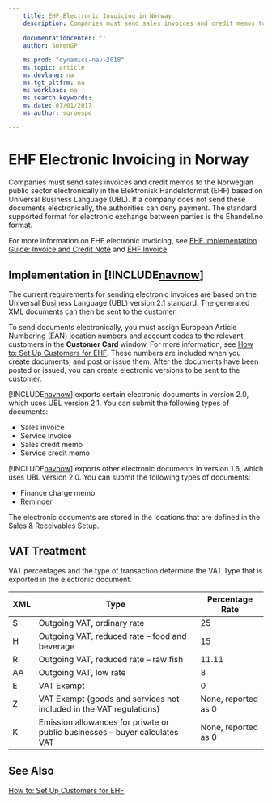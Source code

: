 ```yaml
---
    title: EHF Electronic Invoicing in Norway
    description: Companies must send sales invoices and credit memos to the Norwegian public sector electronically in the Elektronisk Handelsformat (EHF) based on Universal Business Language (UBL).

    documentationcenter: ''
    author: SorenGP

    ms.prod: "dynamics-nav-2018"
    ms.topic: article
    ms.devlang: na
    ms.tgt_pltfrm: na
    ms.workload: na
    ms.search.keywords:
    ms.date: 07/01/2017
    ms.author: sgroespe

---
```

# EHF Electronic Invoicing in Norway
Companies must send sales invoices and credit memos to the Norwegian public sector electronically in the Elektronisk Handelsformat (EHF) based on Universal Business Language (UBL). If a company does not send these documents electronically, the authorities can deny payment. The standard supported format for electronic exchange between parties is the Ehandel.no format.  

For more information on EHF electronic invoicing, see [EHF Implementation Guide: Invoice and Credit Note](http://www.nets.eu/no-nb/support/Test%20og%20Implementering/eFaktura%20B2B%20Utsteder/Documents/Imp%20guide%20eng.pdf) and [EHF Invoice](http://www.anskaffelser.no/ehf-formater-innhold/pages-english/ehf-invoice).  

## Implementation in [!INCLUDE[navnow](../../includes/navnow_md.md)]  
 The current requirements for sending electronic invoices are based on the Universal Business Language (UBL) version 2.1 standard. The generated XML documents can then be sent to the customer.  

 To send documents electronically, you must assign European Article Numbering (EAN) location numbers and account codes to the relevant customers in the **Customer Card** window. For more information, see [How to: Set Up Customers for EHF](how-to-set-up-customers-for-ehf.md). These numbers are included when you create documents, and post or issue them. After the documents have been posted or issued, you can create electronic versions to be sent to the customer.  

 [!INCLUDE[navnow](../../includes/navnow_md.md)] exports certain electronic documents in version 2.0, which uses UBL version 2.1. You can submit the following types of documents:  

- Sales invoice  
- Service invoice  
- Sales credit memo  
- Service credit memo  

 [!INCLUDE[navnow](../../includes/navnow_md.md)] exports other electronic documents in version 1.6, which uses UBL version 2.0. You can submit the following types of documents:  

- Finance charge memo  
- Reminder  

The electronic documents are stored in the locations that are defined in the Sales & Receivables Setup.  

## VAT Treatment  
 VAT percentages and the type of transaction determine the VAT Type that is exported in the electronic document.  

|XML|Type|Percentage Rate|  
|---------|----------|---------------------|  
|S|Outgoing VAT, ordinary rate|25|  
|H|Outgoing VAT, reduced rate – food and beverage|15|  
|R|Outgoing VAT, reduced rate – raw fish|11.11|  
|AA|Outgoing VAT, low rate|8|  
|E|VAT Exempt|0|  
|Z|VAT Exempt (goods and services not included in the VAT regulations)|None, reported as 0|  
|K|Emission allowances for private or public businesses – buyer calculates VAT|None, reported as 0|  

## See Also  
 [How to: Set Up Customers for EHF](how-to-set-up-customers-for-ehf.md)
